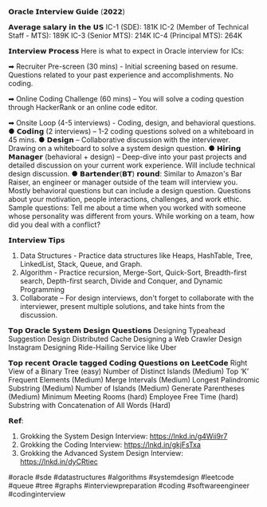 𝗢𝗿𝗮𝗰𝗹𝗲 𝗜𝗻𝘁𝗲𝗿𝘃𝗶𝗲𝘄 𝗚𝘂𝗶𝗱𝗲 (𝟮𝟬𝟮𝟮)

𝗔𝘃𝗲𝗿𝗮𝗴𝗲 𝘀𝗮𝗹𝗮𝗿𝘆 𝗶𝗻 𝘁𝗵𝗲 𝗨𝗦
IC-1 (SDE): 181K
IC-2 (Member of Technical Staff - MTS): 189K
IC-3 (Senior MTS): 214K
IC-4 (Principal MTS): 264K


𝗜𝗻𝘁𝗲𝗿𝘃𝗶𝗲𝘄 𝗣𝗿𝗼𝗰𝗲𝘀𝘀
Here is what to expect in Oracle interview for ICs:
  
➡ Recruiter Pre-screen (30 mins) - Initial screening based on resume. Questions related to your past experience and accomplishments. No coding.
  
➡ Online Coding Challenge (60 mins) – You will solve a coding question through HackerRank or an online code editor.
 
➡ Onsite Loop (4-5 interviews) - Coding, design, and behavioral questions.
 ● 𝗖𝗼𝗱𝗶𝗻𝗴 (2 interviews) – 1-2 coding questions solved on a whiteboard in 45 mins.
 ● 𝗗𝗲𝘀𝗶𝗴𝗻 – Collaborative discussion with the interviewer. Drawing on a whiteboard to solve a system design question.
 ● 𝗛𝗶𝗿𝗶𝗻𝗴 𝗠𝗮𝗻𝗮𝗴𝗲𝗿 (behavioral + design) – Deep-dive into your past projects and detailed discussion on your current work experience. Will include technical design discussion. 
 ● 𝗕𝗮𝗿𝘁𝗲𝗻𝗱𝗲𝗿(𝗕𝗧) 𝗿𝗼𝘂𝗻𝗱: Similar to Amazon's Bar Raiser, an engineer or manager outside of the team will interview you. Mostly behavioral questions but can include a design question. Questions about your motivation, people interactions, challenges, and work ethic. Sample questions: Tell me about a time when you worked with someone whose personality was different from yours. While working on a team, how did you deal with a conflict?


𝗜𝗻𝘁𝗲𝗿𝘃𝗶𝗲𝘄 𝗧𝗶𝗽𝘀
1) Data Structures - Practice data structures like Heaps, HashTable, Tree, LinkedList, Stack, Queue, and Graph. 
2) Algorithm - Practice recursion, Merge-Sort, Quick-Sort, Breadth-first search, Depth-first search, Divide and Conquer, and Dynamic Programming
3) Collaborate – For design interviews, don't forget to collaborate with the interviewer, present multiple solutions, and take hints from the discussion.
 

𝗧𝗼𝗽 𝗢𝗿𝗮𝗰𝗹𝗲 𝗦𝘆𝘀𝘁𝗲𝗺 𝗗𝗲𝘀𝗶𝗴𝗻 𝗤𝘂𝗲𝘀𝘁𝗶𝗼𝗻𝘀
Designing Typeahead Suggestion
Design Distributed Cache
Designing a Web Crawler
Design Instagram
Designing Ride-Hailing Service like Uber 
  

𝗧𝗼𝗽 𝗿𝗲𝗰𝗲𝗻𝘁 𝗢𝗿𝗮𝗰𝗹𝗲 𝘁𝗮𝗴𝗴𝗲𝗱 𝗖𝗼𝗱𝗶𝗻𝗴 𝗤𝘂𝗲𝘀𝘁𝗶𝗼𝗻𝘀 𝗼𝗻 𝗟𝗲𝗲𝘁𝗖𝗼𝗱𝗲
Right View of a Binary Tree (easy)
Number of Distinct Islands (Medium)
Top ‘K’ Frequent Elements (Medium)
Merge Intervals (Medium)
Longest Palindromic Substring (Medium)
Number of Islands (Medium)
Generate Parentheses (Medium)
Minimum Meeting Rooms (hard)
Employee Free Time (hard)
Substring with Concatenation of All Words (Hard)
   
𝗥𝗲𝗳:
1) Grokking the System Design Interview: https://lnkd.in/g4Wii9r7
2) Grokking the Coding Interview: https://lnkd.in/gkjFsTxa
3) Grokking the Advanced System Design Interview: https://lnkd.in/dyCRtiec
 
#oracle #sde #datastructures #algorithms #systemdesign #leetcode #queue #tree #graphs #interviewpreparation #coding  #softwareengineer #codinginterview
